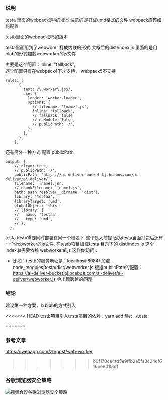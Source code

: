 

### 说明

testa 里面的webpack是4的版本
注意的是打成umd格式的文件  webpack应该如何配置


testb里面的webpack是5的版本


testa里面用到了webworer 打成内联的形式  大概后的dist/index.js 里面的是用blob的形式加载webworker的js文件

主要是这个配置：inline: "fallback",   
这个配置只有在webpack4下才支持， webpack5不支持
```
rules: [
      {
        test: /\.worker\.js$/,
        use: {
          loader: 'worker-loader',
          options: {
            // filename: '[name].js',
            inline: "fallback",
            // fallback: false
            // esModule: false,
            // publicPath: '/',
          },
        },
      },
    ],
```


还有另外一种方式 配置 publicPath
```
output: {
    // clean: true,
    // publicPath: '/',
    publicPath: 'https://ai-deliver-bucket.bj.bcebos.com/ai-deliver/ai-deliver/',
    filename: '[name].js',
    // chunkFilename: '[name].js',
    path: path.resolve(__dirname, 'dist'),
    library: 'testaa',
    libraryTarget: 'umd',
    globalObject: 'this'
    // library: {
    //   name: 'testaa',
    //   type: 'umd',
    // },
  },
```
testa testb需要同时部署在同一个域名下 这个是大前提
因为testa里面打包后还有一个webworker的js文件, 在testb项目加载testa 目录下的 dist/index.js   这个index.js需要依赖 webworker的js
这样你访问：
- 比如：testb的服务地址是：localhost:8084/  加载node_modules/testa/dist/webworker.js  根据publicPath的配置： https://ai-deliver-bucket.bj.bcebos.com/ai-deliver/ai-deliver/webworker.js 会出现跨越的问题


### 结论
建议第一种方案，以blob的方式引入


<<<<<<< HEAD
testb项目引入testa项目的依赖：yarn add file: ../testa


=======
### 参考文章
https://lwebapp.com/zh/post/web-worker
>>>>>>> b0f170ce4fd5e9ffb2a5fa8c24cf616be8d10aff
### 谷歌浏览器安全策略
![视频会议谷歌浏览器安全策略](https://github.com/nicky132/videoConference/assets/34881461/c711dbe5-005e-4fde-b47d-3883eb793bec)
